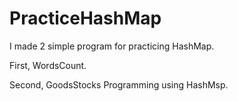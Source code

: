 # PracticeHashMap

I made 2 simple program for practicing HashMap.

First, WordsCount.

Second, GoodsStocks Programming using HashMsp.
